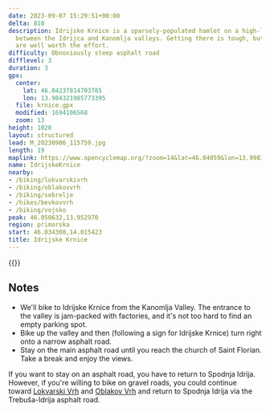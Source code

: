 ```yaml
---
date: 2023-09-07 15:29:51+00:00
delta: 810
description: Idrijske Krnice is a sparsely-populated hamlet on a high-lying plateau
  between the Idrijca and Kanomlja valleys. Getting there is tough, but the views
  are well worth the effort.
difficulty: Obnoxiously steep asphalt road
difflevel: 3
duration: 3
gpx:
  center:
    lat: 46.04237814703785
    lon: 13.984321985773395
  file: krnice.gpx
  modified: 1694106568
  zoom: 13
height: 1020
layout: structured
lead: M_20230906_115759.jpg
length: 19
maplink: https://www.opencyclemap.org/?zoom=14&lat=46.04059&lon=13.99838&layers=B0000
name: IdrijskeKrnice
nearby:
- /biking/lokvarskivrh
- /biking/oblakovvrh
- /biking/sebrelje
- /hikes/bevkovvrh
- /biking/vojsko
peak: 46.050632,13.952970
region: primorska
start: 46.034308,14.015423
title: Idrijske Krnice
---
```


{{<hike-details description="yes">}}

## Notes

-   We'll bike to Idrijske Krnice from the Kanomlja Valley. The entrance to the valley is jam-packed with factories, and it's not too hard to find an empty parking spot.
-   Bike up the valley and then (following a sign for Idrijske Krnice) turn right onto a narrow asphalt road.
-   Stay on the main asphalt road until you reach the church of Saint Florian. Take a break and enjoy the views.

If you want to stay on an asphalt road, you have to return to Spodnja Idrija. However, if you're willing to bike on gravel roads, you could continue toward [Lokvarski Vrh](../lokvarskivrh/) and [Oblakov Vrh](../oblakovvrh/) and return to Spodnja Idrija via the Trebuša-Idrija asphalt road.
